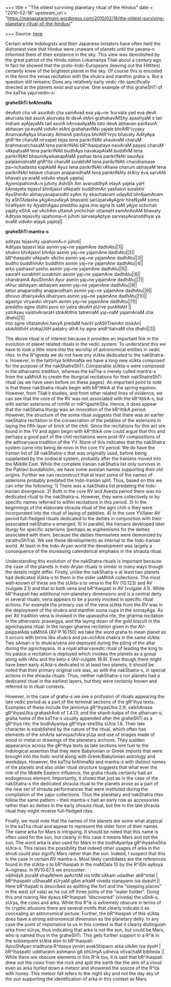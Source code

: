 +++
title = "The oldest surviving planetary ritual of the Hindus"
date = "2010-02-18"
upstream_url = "https://manasataramgini.wordpress.com/2010/02/18/the-oldest-surviving-planetary-ritual-of-the-hindus/"

+++
Source: [here](https://manasataramgini.wordpress.com/2010/02/18/the-oldest-surviving-planetary-ritual-of-the-hindus/).

Certain white Indologists and their Japanese imitators have often held the dishonest view that Hindus were unaware of planets until the yavana-s informed them of their existence in the sky. This view was demolished by the great patriot of the Hindu nation Lokamanya Tilak about a century ago. In fact he showed that the proto-Indo-Europeans
(leaving out the Hittites) certainly knew of the brightest planet in the
sky. Of course this is encoded in the form the venas recitation with the shukra and manthin graha-s. But a question still remains: Does any relatively early vedic rite specifically directed at the planets exist and survive. One example of this graheShTi of the kaTha yajurvedin-s:

**graheShTi brAhmaNa**

devAsh cha vA asurAsh cha samAvad eva yaj\~ne ’kurvata yad eva devA akurvata tad asurA akurvata te devA etAni grahahaviMShy apashyaM s tair indram ayAjayaMs tad asurA nAnvavAyaMs tato devA abhavan parAsurA abhavan ya evaM vidvAn etAni grahahavIMsi yajate bhrAtR^ivyasy AnanvavAyAya bhavaty AtmanA parAsya bhrAtR^ivyo bhavaty AdityAya ghR^ite charuM nirvapet tejas tena parikrINAti shaukraM charuM brahmavarchasaM tena parikrINAti bR^ihaspataye naivAraM payasi charuM vAkpatyaM tena parikrINAti budhAya navakapAlaM buddhiM tena parikrINAti bhaumAyaikakapAlaM yashas tena parikrINAti saurAya palalamishraM ghR^ite charuM surabhiM tena parikrINAti chandramase pa\~nchadasha kapAlaM Ayus tena parikrINAti rAhave charum abhayaM tena parikrINAti ketave charum anaparodhaM tena parikrINAty etAny eva sarvANi bhavati ya evaM vidvAn etayA yajeta\|  
AjyenopahomA\~n juhoty AshiSh Am avaruddhyA etayA yajeta yaH kAmayeta tejasvI bhrAjasvI vAkpatir buddhimAn yashasvI surabhir AyuShmAn abhayyanaparodhI syAm ity ekachakram udayAd bhrAjamAnam ity aShTAdasha yAjyAnuvAkyA bhavanti sarUpatvAyAgnir hiraNyaM somo hiraNyam ity AjyabhAgau preddho agna imo agna iti saM yAjye uchchair yajaty eShA vai vAchAm uttamA yochchair uttamaH samAnAnAM bhavaty Adityas tejasvIty upahoma\~n juhoti sarvasyAptyai sarvasyAvaruddhyai ya evaM vidvAn etayA yajeta\|\|

**graheShTi mantra-s**

adityas tejasvIty upahomA\~n juhoti\|  
Adityas tejasvI tejo asmin yaj\~ne yajamAne dadhAtu\|\|1\|\|  
shukro bhrAjasvI bhrAjo asmin yaj\~ne yajamAne dadhAtu\|\|2\|\|  
bR^ihaspatir vAkpatir vAcho asmin yaj\~ne yajamAne dadhAtu\|\|3\|\|  
budho buddhimAn buddhim asmin yaj\~ne yajamAne dadhAtu\|\|4\|\|  
arko yashasvI yasho asmin yaj\~ne yajamAne dadhAtu\|\|5\|\|  
sauraH surabhiH surabhim asmin yaj\~ne yajamAne dadhAtu\|\|6\|\|  
chandramA AyuShmAn Ayur asmin yaj\~ne yajamAne dadhAtu\|\|7\|\|  
rAhur abhayam abhayam asmin yaj\~ne yajamAne dadhAtu\|\|8\|\|  
ketur anaparodhy anaparodham asmin yaj\~ne yajamAne dadhAtu\|\|9\|\|  
dhruvo dhairyavAn dhairyam asmin yaj\~ne yajamAne dadhAtu\|\|10\|\|  
agastyo vIryavAn vIryam asmin yaj\~ne yajamAne dadhAtu\|\|11\|\|  
preddho agne dIdihi puro no yatra devAH pUrve purANAH \|\|  
yatrAsau vaishvAnaraH stokAtithis tatremaM yaj\~naM yajamAnaM cha dhehi\|\|1\|\|  
imo agne vItatamAni havyA predaM haviH prAShTremAn stokAn\|  
stokAtithiH stokajUtiH patatry athA hy agne amR^itatvaM cha dhehi\|\|2\|\|

The above ritual is of interest because it provides an important link in the evolution of planet related rituals in the vedic system. To understand this we have to look a little more into the worship of astronomical entities in vedic rites. In the R^igveda we do not have any sUkta dedicated to the nakShatra-s. However, in the taittirIya brAhmaNa we have a long new sUkta composed for the purpose of the nakShatreShTi. Comparable sUkta-s were composed in the atharvanic tradition, whereas the kaTha-s merely culled mantra-s from the saMhitA to create the liturgical recitations for their nakShatreShTi ritual (as we have seen before on these pages). An important point to note is that these nakShatra rituals begin with kR^ittikA at the spring equinox. However, from Tilak’s studies, and from other related lines of evidence, we can see that the core of the RV was not associated with the kR^ittikA-s, but with earlier asterisms of rohiNI or mR^igashIrSha. Hence, it does appear that the nakShatra liturgy was an innovation of the kR^ittikA period. However, the structure of the soma ritual suggests that there was an earlier nakShatra recitation in the consecration of the pebbles of the asterisms in laying the fifth layer of brick of the chiti. Since the recitations for this act are found in the YV and again begin with kR^ittikA one could argue that this and perhaps a good part of the chiti recitations were post-RV compositions of the adhvaryava tradition of the YV. None of this indicates that the nakShatra system came into being de novo in the core YV period. We do have the Iranian list of 28 nakShatra-s that was originally used, before being supplanted by the zodiacal system, probably after the Iranians moved into the Middle East. While the complete Iranian nakShatra list only survives in the Pahlavi bundahishn, we have some avestan names supporting their old origins. Further we can reconstruct that at least some of the names of asterisms probably predated the Indo-Iranian split. Thus, based on this we can infer the following: 1) There was a nakShatra list predating the Indo-Iranian divergence. 2) Both in the core RV and Avesta period there was no dedicated ritual to the nakShatra-s. However, they were collectively or by specific names referred to within recitations in this period. 3) In the beginnings of the elaborate shrauta ritual of the agni chiti-s they were incorporated into the ritual of laying of pebbles. 4) In the core YV/later AV period full-fledged rituals dedicated to the deities in conjunction with their associated nakShatra-s emerged. 5) In parallel, the Iranians developed later liturgy for specific asterisms
(perhaps as euphemisms for the deities associated with them, because the
deities themselves were demonized by zarathuShTra). We see these developments as internal to the Indo-Iranian world. At least in the Indo-Aryan world the development was largely a consequence of the increasing calenderical emphasis in the shrauta ritual.

Understanding this evolution of the nakShatra rituals is important because the case of the planets in Indo-Aryan rituals is similar in many ways though the details might differ. Firstly, unlike the nakShatra-s at least two planets had dedicated sUkta-s to them in the older saMhitA collections. The most well-known of these are the sUkta-s to vena in the RV (10.123) and AV (vulgate 2.1) and that to both vena and bR^ihaspati in AV (vulgate 4.1). While bR^ihaspati has additional non-planetary dimensions and is a central deity in several rituals, vena appears to be a purely invoked in specific ritual actions. For example the primary use of the vena sUkta from the RV was in the deployment of the shukra and manthin soma cups in the somayAga. As per AV tradition vena is invoked in the upavastha rite, the gharma recitation in the atharvanic pravargya, and the laying down of the gold biscuit in the agnichayana ritual. In the longer gharma recitation given in the AV-paippalAda saMhitA (AV-P 16.150) we take the word graha to mean planet as it occurs with terms like shukra and pa\~nchAre chakra in the same sUkta. Two sAman-s to shukra/vena are deployed during the piling of the altar during the agnichayana. In a royal atharvavedic ritual of leading the king to his palace a recitation is deployed which invokes the planets as a group along with rAhu and the ketu-s (AV-vulgate 19.9). Even though there might have been early sUkta-s dedicated to at least two planets, it should be noted that their primary original role was, as with the nakShatra-s, in special actions in the shrauta rituals. Thus, neither nakShatra-s nor planets had a dedicated ritual in the earliest layers, but they were certainly known and referred to in ritual contexts.

However, in the case of graha-s we see a profusion of rituals appearing the late vedic period as a part of the terminal sections of the gR^ihya texts. Examples of these include the jaiminIya gR^ihyasUtra 2.9; vaikhAnasa gR^ihyasUtra grahashAnti of 1.4.13; and the shanti-kalpa of the atharvan-s; graha homa of the kaTha-s usually appended after the graheShTi as a gR^ihya rite; the bodhAyanIya gR^ihya-sheSha sUtra 1.6. Their late character is established by the nature of the ritual, which often has elements of the smArta sarvopachAra pUja and use of images made of wood or metal or drawings of the planetary archons. They sudden appearance across the gR^ihya texts as late sections lent fuel to the indological assertion that they were Babylonian or Greek imports that were brought into the Indic world along with Greek/Babylonian astrology and weekdays. However, the kaTha brAhmaNa and mantra-s with distinct names of the planets and also older ritual structure suggests that what ever the role of the Middle Eastern influence, the graha rituals certainly had an endogenous element. Importantly, it shows that just as in the case of the nakShatra-s the dedicated shrauta ritual to the planets arose as a part of the new set of shrauta performances that were instituted during the compilation of the yajur collections. Thus the planetary and nakShatra rites follow the same pattern – their mantra-s had an early role as accessories rather than as deities in the early shrauta ritual, but the in the late shrauta ritual they might receive full-fledged rites.

Finally, we must note that the names of the planets are some what atypical in the kaTha ritual and appear to represent the older form of their names. The name arka for Mars is intriguing. It should be noted that this name is often used for the sun, but clearly in this case it means Mars and not the sun. The word arka is also used for Mars in the bodhAyanIya gR^ihyasheSha sUtra-s. This raises the possibility that indeed other usages of arka in the shruti could also signify Mars rather than the sun. Indeed, I suspect that this is the case in certain RV mantra-s. Most likely candidates are the references found in the sUkta-s to bR^ihaspati in the maNDala 10 by the R^iShi ayAsya A\~ngirasa. In RV10.67.5 we encounter:  
vibhidyA puraM shayAthem apAchIM nis trINi sAkam udadher akR^intat \|  
bR^ihaspatir uShasaM sUryaM gAm arkaM viveda stanayann iva dyauH \|\|  
Here bR^ihapati is described as splitting the fort and the “sleeping places” in the west (of vala) as he cut off three joints of the “water holder”. Doing this and roaring like dyaus bR^ihaspati “discovered”
(viveda) the uShA-s, sUrya, the cows and arka. While this R^ik is
extremely obscure in terms of its cryptic allusions there are several motifs that clearly indicate it as concealing an astronomical picture. Further, the bR^ihaspati of this sUkta does have a strong astronomical dimension as the planetary deity. In any case the point of importance to us in this context is that it clearly distinguish arka from sUrya, thus indicating that arka is not the sun, but could be Mars, who is named thus in the graheShTi. This gets further support in a R^ik in the subsequent sUkta also to bR^ihaspati:  
ApruShAyan madhuna R^itasya yonim avakShipann arka ulkAm iva dyoH \|  
bR^ihaspatir uddharann ashmano gA bhUmyA udneva vitvachaM bibheda \|\|  
While there are obscure elements in this R^ik too, it is said that bR^ihaspati drew out the cows from the rock and split the earth like the skin of a cloud even as arka hurled down a meteor and showered the source of the R^ita with honey. This meteor fall refers to the night sky and not the day sky of the sun supporting the identification of arka in this context as Mars.

